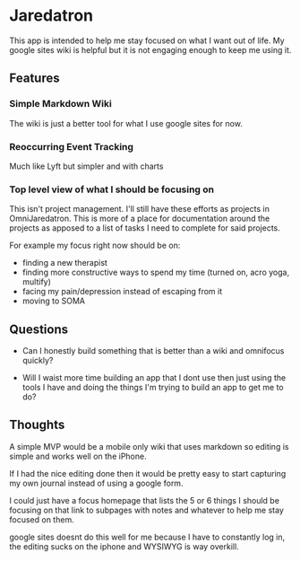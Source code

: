 # Jaredatron

This app is intended to help me stay focused on what I want out of life.
My google sites wiki is helpful but it is not engaging enough to keep me using it.

## Features

### Simple Markdown Wiki

The wiki is just a better tool for what I use google sites for now.

### Reoccurring Event Tracking

Much like Lyft but simpler and with charts

### Top level view of what I should be focusing on

This isn't project management. I'll still have these efforts as projects in OmniJaredatron. This is more of a place for documentation around the projects as apposed to a list of tasks I need to complete for said projects.

For example my focus right now should be on:

* finding a new therapist
* finding more constructive ways to spend my time (turned on, acro yoga, multify)
* facing my pain/depression instead of escaping from it
* moving to SOMA





## Questions

* Can I honestly build something that is better than a wiki and omnifocus quickly?

* Will I waist more time building an app that I dont use then just using the tools I have and doing the things I'm trying to build an app to get me to do?


## Thoughts

A simple MVP would be a mobile only wiki that uses markdown so editing is simple and works well on the iPhone.

If I had the nice editing done then it would be pretty easy to start capturing my own journal instead of using a google form.

I could just have a focus homepage that lists the 5 or 6 things I should be focusing on that link to subpages with notes and whatever to help me stay focused on them.

google sites doesnt do this well for me because I have to constantly log in, the editing sucks on the iphone and WYSIWYG is way overkill.

